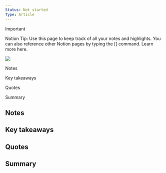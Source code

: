 ```yaml
---
Status: Not started
Type: Article
---
```

> [!important]  
> Notion Tip: Use this page to keep track of all your notes and highlights. You can also reference other Notion pages by typing the [[ command. Learn more here.  

  

[![](https://www.notion.so)](https://www.notion.so)

Notes

Key takeaways

Quotes

Summary

## Notes

## Key takeaways

## Quotes

## Summary